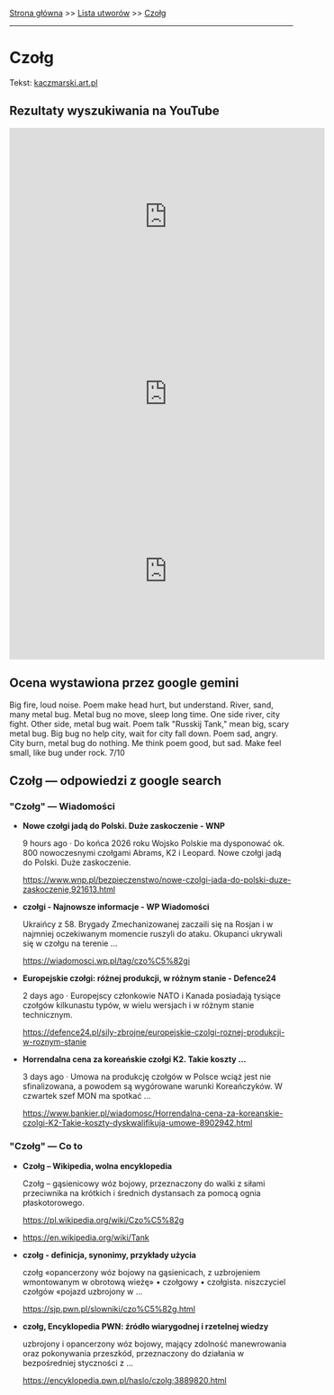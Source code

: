 [Strona główna](../index.md) >> [Lista utworów](../list.md) >> [Czołg](110.md)

---

# Czołg

Tekst: [kaczmarski.art.pl](https://www.kaczmarski.art.pl/tworczosc/wiersze/czolg/)

## Rezultaty wyszukiwania na YouTube

<iframe width="560" height="315" src="https://www.youtube.com/embed/MmgYUm-OG7M?si=IdontcarewhotheIRSsendsImnotpayingtaxes" title="YouTube video player" frameborder="0" allow="accelerometer; autoplay; clipboard-write; encrypted-media; gyroscope; picture-in-picture; web-share" referrerpolicy="strict-origin-when-cross-origin" allowfullscreen></iframe>

<iframe width="560" height="315" src="https://www.youtube.com/embed/yCeuV682y6w?si=IdontcarewhotheIRSsendsImnotpayingtaxes" title="YouTube video player" frameborder="0" allow="accelerometer; autoplay; clipboard-write; encrypted-media; gyroscope; picture-in-picture; web-share" referrerpolicy="strict-origin-when-cross-origin" allowfullscreen></iframe>

<iframe width="560" height="315" src="https://www.youtube.com/embed/0nvE9InoIfs?si=IdontcarewhotheIRSsendsImnotpayingtaxes" title="YouTube video player" frameborder="0" allow="accelerometer; autoplay; clipboard-write; encrypted-media; gyroscope; picture-in-picture; web-share" referrerpolicy="strict-origin-when-cross-origin" allowfullscreen></iframe>

## Ocena wystawiona przez google gemini

Big fire, loud noise. Poem make head hurt, but understand. River, sand, many metal bug. Metal bug no move, sleep long time. One side river, city fight. Other side, metal bug wait. Poem talk "Russkij Tank," mean big, scary metal bug. Big bug no help city, wait for city fall down. Poem sad, angry. City burn, metal bug do nothing. Me think poem good, but sad. Make feel small, like bug under rock. 7/10


## Czołg — odpowiedzi z google search

### "Czołg" — Wiadomości

- **Nowe czołgi jadą do Polski. Duże zaskoczenie - WNP**

    9 hours ago  ·  Do końca 2026 roku Wojsko Polskie ma dysponować ok. 800 nowoczesnymi czołgami Abrams, K2 i Leopard. Nowe czołgi jadą do Polski. Duże zaskoczenie. 

   <https://www.wnp.pl/bezpieczenstwo/nowe-czolgi-jada-do-polski-duze-zaskoczenie,921613.html>
- **czołgi - Najnowsze informacje - WP Wiadomości**

    Ukraińcy z 58. Brygady Zmechanizowanej zaczaili się na Rosjan i w najmniej oczekiwanym momencie ruszyli do ataku. Okupanci ukrywali się w czołgu na terenie ... 

   <https://wiadomosci.wp.pl/tag/czo%C5%82gi>
- **Europejskie czołgi: różnej produkcji, w różnym stanie - Defence24**

    2 days ago  ·  Europejscy członkowie NATO i Kanada posiadają tysiące czołgów kilkunastu typów, w wielu wersjach i w różnym stanie technicznym. 

   <https://defence24.pl/sily-zbrojne/europejskie-czolgi-roznej-produkcji-w-roznym-stanie>
- **Horrendalna cena za koreańskie czołgi K2. Takie koszty ...**

    3 days ago  ·  Umowa na produkcję czołgów w Polsce wciąż jest nie sfinalizowana, a powodem są wygórowane warunki Koreańczyków. W czwartek szef MON ma spotkać ... 

   <https://www.bankier.pl/wiadomosc/Horrendalna-cena-za-koreanskie-czolgi-K2-Takie-koszty-dyskwalifikuja-umowe-8902942.html>

### "Czołg" — Co to

- **Czołg – Wikipedia, wolna encyklopedia**

    Czołg – gąsienicowy wóz bojowy, przeznaczony do walki z siłami przeciwnika na krótkich i średnich dystansach za pomocą ognia płaskotorowego. 

   <https://pl.wikipedia.org/wiki/Czo%C5%82g>
- <https://en.wikipedia.org/wiki/Tank>
- **czołg - definicja, synonimy, przykłady użycia**

    czołg «opancerzony wóz bojowy na gąsienicach, z uzbrojeniem wmontowanym w obrotową wieżę» • czołgowy • czołgista. niszczyciel czołgów «pojazd uzbrojony w ... 

   <https://sjp.pwn.pl/slowniki/czo%C5%82g.html>
- **czołg, Encyklopedia PWN: źródło wiarygodnej i rzetelnej wiedzy**

    uzbrojony i opancerzony wóz bojowy, mający zdolność manewrowania oraz pokonywania przeszkód, przeznaczony do działania w bezpośredniej styczności z ... 

   <https://encyklopedia.pwn.pl/haslo/czolg;3889820.html>

